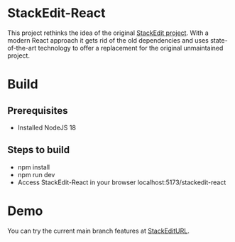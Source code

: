 # StackEdit-React

This project rethinks the idea of the original [StackEdit project](https://github.com/benweet/stackedit). 
With a modern React approach it gets rid of the old dependencies and uses state-of-the-art
technology to offer a replacement for the original unmaintained project.

# Build

## Prerequisites
- Installed NodeJS 18

## Steps to build
 - npm install
 - npm run dev
 - Access StackEdit-React in your browser localhost:5173/stackedit-react


# Demo

You can try the current main branch features at [StackEditURL](https://samtv12345.github.io/stackedit-react/).
